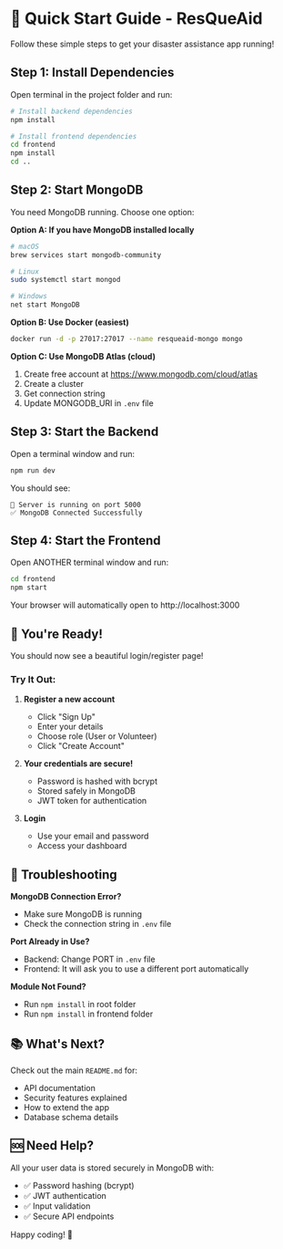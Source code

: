 # 🚀 Quick Start Guide - ResQueAid

Follow these simple steps to get your disaster assistance app running!

## Step 1: Install Dependencies

Open terminal in the project folder and run:

```bash
# Install backend dependencies
npm install

# Install frontend dependencies  
cd frontend
npm install
cd ..
```

## Step 2: Start MongoDB

You need MongoDB running. Choose one option:

**Option A: If you have MongoDB installed locally**
```bash
# macOS
brew services start mongodb-community

# Linux
sudo systemctl start mongod

# Windows
net start MongoDB
```

**Option B: Use Docker (easiest)**
```bash
docker run -d -p 27017:27017 --name resqueaid-mongo mongo
```

**Option C: Use MongoDB Atlas (cloud)**
1. Create free account at https://www.mongodb.com/cloud/atlas
2. Create a cluster
3. Get connection string
4. Update MONGODB_URI in `.env` file

## Step 3: Start the Backend

Open a terminal window and run:

```bash
npm run dev
```

You should see:
```
🚀 Server is running on port 5000
✅ MongoDB Connected Successfully
```

## Step 4: Start the Frontend

Open ANOTHER terminal window and run:

```bash
cd frontend
npm start
```

Your browser will automatically open to http://localhost:3000

## 🎉 You're Ready!

You should now see a beautiful login/register page!

### Try It Out:

1. **Register a new account**
   - Click "Sign Up"
   - Enter your details
   - Choose role (User or Volunteer)
   - Click "Create Account"

2. **Your credentials are secure!**
   - Password is hashed with bcrypt
   - Stored safely in MongoDB
   - JWT token for authentication

3. **Login**
   - Use your email and password
   - Access your dashboard

## 🔧 Troubleshooting

**MongoDB Connection Error?**
- Make sure MongoDB is running
- Check the connection string in `.env` file

**Port Already in Use?**
- Backend: Change PORT in `.env` file
- Frontend: It will ask you to use a different port automatically

**Module Not Found?**
- Run `npm install` in root folder
- Run `npm install` in frontend folder

## 📚 What's Next?

Check out the main `README.md` for:
- API documentation
- Security features explained
- How to extend the app
- Database schema details

## 🆘 Need Help?

All your user data is stored securely in MongoDB with:
- ✅ Password hashing (bcrypt)
- ✅ JWT authentication
- ✅ Input validation
- ✅ Secure API endpoints

Happy coding! 🎊

